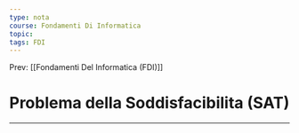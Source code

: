```yaml
---
type: nota
course: Fondamenti Di Informatica
topic: 
tags: FDI
---
```


Prev: [[Fondamenti Del Informatica (FDI)]]

# Problema della Soddisfacibilita (SAT)
---

